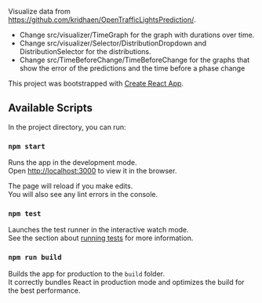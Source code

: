 Visualize data from https://github.com/kridhaen/OpenTrafficLightsPrediction/.

* Change src/visualizer/TimeGraph for the graph with durations over time.
* Change src/visualizer/Selector/DistributionDropdown and DistributionSelector for the distributions.
* Change src/TimeBeforeChange/TimeBeforeChange for the graphs that show the error of the predictions and the time before a phase change

This project was bootstrapped with [Create React App](https://github.com/facebook/create-react-app).

## Available Scripts

In the project directory, you can run:

### `npm start`

Runs the app in the development mode.<br>
Open [http://localhost:3000](http://localhost:3000) to view it in the browser.

The page will reload if you make edits.<br>
You will also see any lint errors in the console.

### `npm test`

Launches the test runner in the interactive watch mode.<br>
See the section about [running tests](https://facebook.github.io/create-react-app/docs/running-tests) for more information.

### `npm run build`

Builds the app for production to the `build` folder.<br>
It correctly bundles React in production mode and optimizes the build for the best performance.
